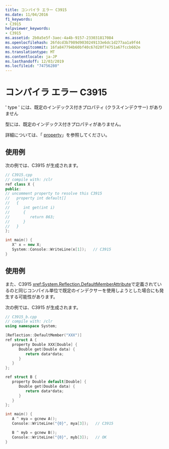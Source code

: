 ```yaml
---
title: コンパイラ エラー C3915
ms.date: 11/04/2016
f1_keywords:
- C3915
helpviewer_keywords:
- C3915
ms.assetid: 2b0a5e5f-3aec-4a4b-9157-233031817084
ms.openlocfilehash: 26fdcd3b7989d9030249133e6dc1d277aa1a9f44
ms.sourcegitcommit: 16fa847794b60bf40c67d20f74751a67fccb602e
ms.translationtype: MT
ms.contentlocale: ja-JP
ms.lasthandoff: 12/03/2019
ms.locfileid: "74756280"
---
```

# <a name="compiler-error-c3915"></a>コンパイラ エラー C3915

' type ' には、既定のインデックス付きプロパティ (クラスインデクサー) がありません

型には、既定のインデックス付きプロパティがありません。

詳細については、「 [property](../../extensions/property-cpp-component-extensions.md)」を参照してください。

## <a name="example"></a>使用例

次の例では、C3915 が生成されます。

```cpp
// C3915.cpp
// compile with: /clr
ref class X {
public:
// uncomment property to resolve this C3915
//   property int default[]
//   {
//      int get(int i)
//      {
//         return 863;
//      }
//   }
};

int main() {
   X^ x = new X;
   System::Console::WriteLine(x[1]);   // C3915
}
```

## <a name="example"></a>使用例

また、C3915 <xref:System.Reflection.DefaultMemberAttribute>で定義されているのと同じコンパイル単位で既定のインデクサーを使用しようとした場合にも発生する可能性があります。

次の例では、C3915 が生成されます。

```cpp
// C3915_b.cpp
// compile with: /clr
using namespace System;

[Reflection::DefaultMember("XXX")]
ref struct A {
   property Double XXX[Double] {
      Double get(Double data) {
         return data*data;
      }
   }
};

ref struct B {
   property Double default[Double] {
      Double get(Double data) {
         return data*data;
      }
   }
};

int main() {
   A ^ mya = gcnew A();
   Console::WriteLine("{0}", mya[3]);   // C3915

   B ^ myb = gcnew B();
   Console::WriteLine("{0}", myb[3]);   // OK
}
```
